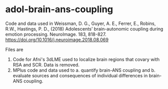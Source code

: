 # adol-brain-ans-coupling
Code and data used in 
Weissman, D. G., Guyer, A. E., Ferrer, E., Robins, R.W., Hastings, P. D., (2018) Adolescents’ brain-autonomic coupling during emotion processing. NeuroImage. 183, 818-827. https://doi.org/10.1016/j.neuroimage.2018.08.069

Files are 
1. Code for Afni's 3dLME used to localize brain regions that covary with RSA and SCR. Data is removed.
2. MPlus code and data used to 
  a. quantify brain-ANS coupling and 
  b. evaluate sources and consequences of individual differences in brain-ANS coupling.
